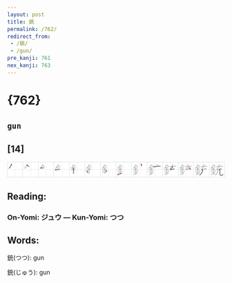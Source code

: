 ```yaml
---
layout: post
title: 銃
permalink: /762/
redirect_from:
 - /銃/
 - /gun/
pre_kanji: 761
nex_kanji: 763
---
```


# {762}

## `gun`

## [14]

<div class="stroke"><img src="../images/E98A83.png" /></div>

## Reading:

### On-Yomi: ジュウ &mdash; Kun-Yomi: つつ

## Words:

銃(つつ): gun

銃(じゅう): gun

